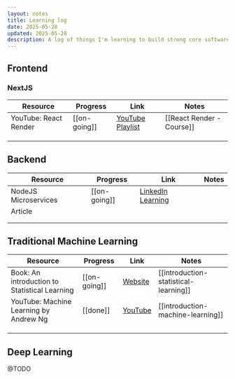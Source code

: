 ```yaml
---
layout: notes
title: Learning log
date: 2025-05-28
updated: 2025-05-28
description: A log of things I'm learning to build strong core software engineering skills.
---
```

## Frontend
### NextJS

| Resource              | Progress     | Link                                                                                         | Notes                     |
| --------------------- | ------------ | -------------------------------------------------------------------------------------------- | ------------------------- |
| YouTube: React Render | [[on-going]] | [YouTube Playlist](https://www.youtube.com/playlist?list=PLC3y8-rFHvwg7czgqpQIBEAHn8D6l530t) | [[React Render - Course]] |
|                       |              |                                                                                              |                           |
|                       |              |                                                                                              |                           |
|                       |              |                                                                                              |                           |

## Backend

| Resource             | Progress     | Link                  | Notes |
| -------------------- | ------------ | --------------------- | ----- |
| NodeJS Microservices | [[on-going]] | [LinkedIn Learning]() |       |
| Article              |              |                       |       |
|                      |              |                       |       |
|                      |              |                       |       |

## Traditional Machine Learning

| Resource                                      | Progress     | Link                                                                                | Notes                                 |
| --------------------------------------------- | ------------ | ----------------------------------------------------------------------------------- | ------------------------------------- |
| Book: An introduction to Statistical Learning | [[on-going]] | [Website]((https://www.statlearning.com/))                                          | [[introduction-statistical-learning]] |
| YouTube: Machine Learning by Andrew Ng        | [[done]]     | [YouTube](https://www.youtube.com/playlist?list=PLiPvV5TNogxIS4bHQVW4pMkj4CHA8COdX) | [[introduction-machine-learning]]     |
|                                               |              |                                                                                     |                                       |
|                                               |              |                                                                                     |                                       |
|                                               |              |                                                                                     |                                       |
## Deep Learning
@TODO
